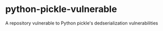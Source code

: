 # python-pickle-vulnerable
A repository vulnerable to Python pickle's dedserialization vulnerabilities
